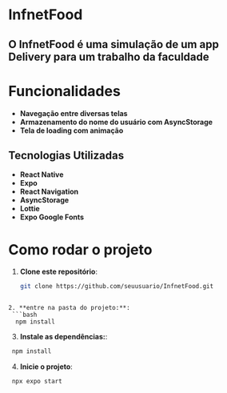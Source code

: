 # InfnetFood

## O InfnetFood é uma simulação de um app Delivery para um trabalho da faculdade

# Funcionalidades

- **Navegação entre diversas telas**
- **Armazenamento do nome do usuário com AsyncStorage**
- **Tela de loading com animação**


## Tecnologias Utilizadas

- **React Native**
- **Expo**
- **React Navigation**
- **AsyncStorage**
- **Lottie**
- **Expo Google Fonts**

# Como rodar o projeto

1. **Clone este repositório**:
   ```bash
   git clone https://github.com/seuusuario/InfnetFood.git
```

2. **entre na pasta do projeto:**:
 ```bash
  npm install
```

3. **Instale as dependências:**:
 ```bash
  npm install
```

4. **Inicie o projeto**:
 ```bash
  npx expo start
  ```


  

